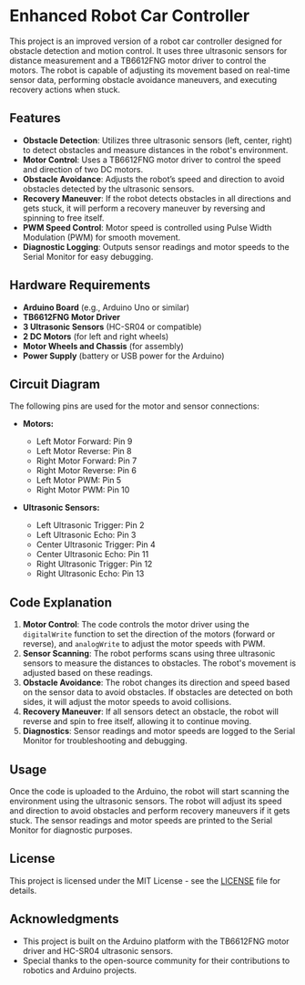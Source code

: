 # Enhanced Robot Car Controller

This project is an improved version of a robot car controller designed for obstacle detection and motion control. It uses three ultrasonic sensors for distance measurement and a TB6612FNG motor driver to control the motors. The robot is capable of adjusting its movement based on real-time sensor data, performing obstacle avoidance maneuvers, and executing recovery actions when stuck.

## Features

- **Obstacle Detection**: Utilizes three ultrasonic sensors (left, center, right) to detect obstacles and measure distances in the robot's environment.
- **Motor Control**: Uses a TB6612FNG motor driver to control the speed and direction of two DC motors.
- **Obstacle Avoidance**: Adjusts the robot’s speed and direction to avoid obstacles detected by the ultrasonic sensors.
- **Recovery Maneuver**: If the robot detects obstacles in all directions and gets stuck, it will perform a recovery maneuver by reversing and spinning to free itself.
- **PWM Speed Control**: Motor speed is controlled using Pulse Width Modulation (PWM) for smooth movement.
- **Diagnostic Logging**: Outputs sensor readings and motor speeds to the Serial Monitor for easy debugging.

## Hardware Requirements

- **Arduino Board** (e.g., Arduino Uno or similar)
- **TB6612FNG Motor Driver**
- **3 Ultrasonic Sensors** (HC-SR04 or compatible)
- **2 DC Motors** (for left and right wheels)
- **Motor Wheels and Chassis** (for assembly)
- **Power Supply** (battery or USB power for the Arduino)

## Circuit Diagram

The following pins are used for the motor and sensor connections:

- **Motors:**
  - Left Motor Forward: Pin 9
  - Left Motor Reverse: Pin 8
  - Right Motor Forward: Pin 7
  - Right Motor Reverse: Pin 6
  - Left Motor PWM: Pin 5
  - Right Motor PWM: Pin 10

- **Ultrasonic Sensors:**
  - Left Ultrasonic Trigger: Pin 2
  - Left Ultrasonic Echo: Pin 3
  - Center Ultrasonic Trigger: Pin 4
  - Center Ultrasonic Echo: Pin 11
  - Right Ultrasonic Trigger: Pin 12
  - Right Ultrasonic Echo: Pin 13

## Code Explanation

1. **Motor Control**: The code controls the motor driver using the `digitalWrite` function to set the direction of the motors (forward or reverse), and `analogWrite` to adjust the motor speeds with PWM.
2. **Sensor Scanning**: The robot performs scans using three ultrasonic sensors to measure the distances to obstacles. The robot's movement is adjusted based on these readings.
3. **Obstacle Avoidance**: The robot changes its direction and speed based on the sensor data to avoid obstacles. If obstacles are detected on both sides, it will adjust the motor speeds to avoid collisions.
4. **Recovery Maneuver**: If all sensors detect an obstacle, the robot will reverse and spin to free itself, allowing it to continue moving.
5. **Diagnostics**: Sensor readings and motor speeds are logged to the Serial Monitor for troubleshooting and debugging.

## Usage

Once the code is uploaded to the Arduino, the robot will start scanning the environment using the ultrasonic sensors. The robot will adjust its speed and direction to avoid obstacles and perform recovery maneuvers if it gets stuck. The sensor readings and motor speeds are printed to the Serial Monitor for diagnostic purposes.

## License

This project is licensed under the MIT License - see the [LICENSE](LICENSE) file for details.

## Acknowledgments

- This project is built on the Arduino platform with the TB6612FNG motor driver and HC-SR04 ultrasonic sensors.
- Special thanks to the open-source community for their contributions to robotics and Arduino projects.

